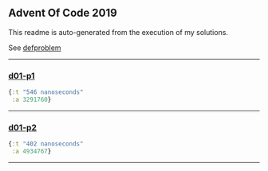 ## Advent Of Code 2019


This readme is auto-generated from the execution of my solutions.


See [defproblem](./src/aoc2019/common.clj#L18)


---


### [d01-p1](./src/aoc2019/day1.clj#L15)
```clojure
{:t "546 nanoseconds"
 :a 3291760}
```
---

### [d01-p2](./src/aoc2019/day1.clj#L22)
```clojure
{:t "402 nanoseconds"
 :a 4934767}
```
---

